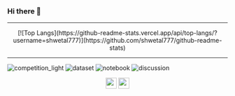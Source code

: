 ### Hi there 👋
---
<p align=center>
[![Top Langs](https://github-readme-stats.vercel.app/api/top-langs/?username=shwetal777)](https://github.com/shwetal777/github-readme-stats)
</p>

---

![competition_light](https://road-to-kaggle-grandmaster.vercel.app/api/badges/shwetal777/competition/light)
![dataset](https://road-to-kaggle-grandmaster.vercel.app/api/badges/shwetal777/dataset/light)
![notebook](https://road-to-kaggle-grandmaster.vercel.app/api/badges/shwetal777/notebook/light)
![discussion](https://road-to-kaggle-grandmaster.vercel.app/api/badges/shwetal777/discussion/light)

<p align=center>
<a href="https://www.kaggle.com/shwetal777"><img height="25" src="https://img.shields.io/badge/Kaggle-profile-%2320beff"></a>
<a href="https://datascience.hp.com/us/en/our-ambassadors/ruchi-bhatia.html"><img height="25" src="https://img.shields.io/badge/Z%20by%20HP-Ambassador%20Profile-lightgrey"></a>
</p>

<!--
**shwetal777/shwetal777** is a ✨ _special_ ✨ repository because its `README.md` (this file) appears on your GitHub profile.

Here are some ideas to get you started:

- 🔭 I’m currently working on ...
- 🌱 I’m currently learning ...
- 👯 I’m looking to collaborate on ...
- 🤔 I’m looking for help with ...
- 💬 Ask me about ...
- 📫 How to reach me: ...
- 😄 Pronouns: ...
- ⚡ Fun fact: ...
-->
